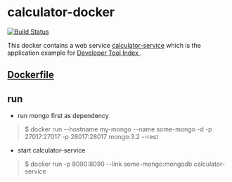 # calculator-docker
[![Build Status](https://travis-ci.org/dev-tool-index/calculator-docker.svg?branch=master)](https://travis-ci.org/dev-tool-index/calculator-docker)

This docker contains a web service [calculator-service](https://github.com/dev-tool-index/calculator-service) which is the application example for [Developer Tool Index
](https://www.gitbook.com/book/dev-tool-index/developer-tool-index/details).

## [Dockerfile](https://github.com/dev-tool-index/calculator-docker)

## run
* run mongo first as dependency
> $ docker run --hostname my-mongo --name some-mongo -d -p 27017:27017 -p 28017:28017 mongo:3.2  --rest

* start calculator-service
> $ docker run -p 8090:8090 --link some-mongo:mongodb calculator-service
